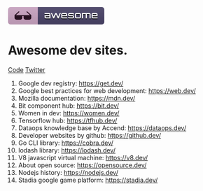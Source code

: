 <p>
	<img src="media/badge.svg"/>
	<h1>Awesome dev sites.</h1>
</p>
<p>
	<a href="code-of-conduct.md">Code</a>
	<a href="https://twitter.com/qbllr_">Twitter</a>
</p>
	<ol>
		<li>Google dev registry: <a href="https://get.dev/">https://get.dev/</a> </li>
		<li>Google best practices for web development: <a href="https://web.dev/">https://web.dev/</a></li>
		<li>Mozilla documentation:  <a href="https://mdn.dev/">https://mdn.dev/</a></li>
		<li>Bit component hub: <a href="https://bit.dev/">https://bit.dev/</a></li>
		<li>Women in dev: <a href="https://women.dev/">https://women.dev/</a></li>
		<li>Tensorflow hub: <a href="https://tfhub.dev/">https://tfhub.dev/</a></li>
		<li>Dataops knowledge base by Accend: <a href="https://dataops.dev/">https://dataops.dev/</a></li>
		<li>Developer websites by github: <a href="https://github§.dev/">https://github.dev/</a></li>
		<li>Go CLI library: <a href="https://cobra.dev/">https://cobra.dev/</a></li>
		<li>lodash library: <a href="https://lodash.dev/">https://lodash.dev/</a></li>
		<li>V8 javascript virtual machine: <a href="https://v8.dev/">https://v8.dev/</a></li>
		<li>About open source: <a href="https://opensource.dev/">https://opensource.dev/</a></li>
		<li>Nodejs history: <a href="https://nodejs.dev/">https://nodejs.dev/</a></li>
		<li>Stadia google game platform: <a href="https://stadia.dev/">https://stadia.dev/</a></li>
	</ol>
